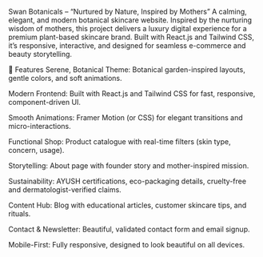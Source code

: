 Swan Botanicals – “Nurtured by Nature, Inspired by Mothers”
A calming, elegant, and modern botanical skincare website. Inspired by the nurturing wisdom of mothers, this project delivers a luxury digital experience for a premium plant-based skincare brand. Built with React.js and Tailwind CSS, it’s responsive, interactive, and designed for seamless e-commerce and beauty storytelling.

🌱 Features
Serene, Botanical Theme: Botanical garden-inspired layouts, gentle colors, and soft animations.

Modern Frontend: Built with React.js and Tailwind CSS for fast, responsive, component-driven UI.

Smooth Animations: Framer Motion (or CSS) for elegant transitions and micro-interactions.

Functional Shop: Product catalogue with real-time filters (skin type, concern, usage).

Storytelling: About page with founder story and mother-inspired mission.

Sustainability: AYUSH certifications, eco-packaging details, cruelty-free and dermatologist-verified claims.

Content Hub: Blog with educational articles, customer skincare tips, and rituals.

Contact & Newsletter: Beautiful, validated contact form and email signup.

Mobile-First: Fully responsive, designed to look beautiful on all devices.

